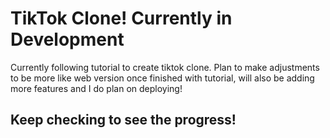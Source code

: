 # TikTok Clone! Currently in Development

Currently following tutorial to create tiktok clone. Plan to make adjustments to be more like web version once finished with tutorial, will also be adding more features and I do plan on deploying!

## Keep checking to see the progress!
